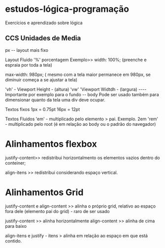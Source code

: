 # estudos-lógica-programação
Exercícios e aprendizado sobre lógica
## CCS Unidades de Media

px -- layout mais fixo

Layout Fluido
'%' porcentagem 
Exemplo>> width: 100%; (preenche e espraia por toda a tela)

max-width: 980px; ( mesmo com a tela maior permanece em 980px, se diminuir começa a se ajustar a tela)

'vh' - Viewport Height - (altura)
'vw' 'Viewport Widtdh - (largura)
---- Importante por exemplo para o fundo -- body
Pode ser usado também para dimensionar quanto da tela uma div deve ocupar. 


Textos fixos
1px = 0.75pt 
16px = 12pt 

Textos Fluidos
'em' - multiplicado pelo elemento > pai. Exemplo. 2em 
'rem' - multiplicado pelo root (é em relação ao body ou o padrão do navegador)

# Alinhamentos flexbox
justify-content>> redistribui horizontalmento os elementos vazios dentro do conteiner;

align-itens >> redistribui considerando espaço vertical. 

# Alinhamentos Grid
justify-content e align-content >> alinha o próprio grid, relativo ao espaço fora dele (elemento pai do grid) - raro de ser usado 

justify-content >> alinha horizontalmente
align-content >> alinha de cima para baixo

align-itens e justify - itens > alinha em relação ao espaço em que está contido. 


